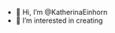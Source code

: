 - 👋 Hi, I’m @KatherinaEinhorn
- 👀 I’m interested in creating

<!---
KatherinaEinhorn/KatherinaEinhorn is a ✨ special ✨ repository because its `README.md` (this file) appears on your GitHub profile.
You can click the Preview link to take a look at your changes.
--->
